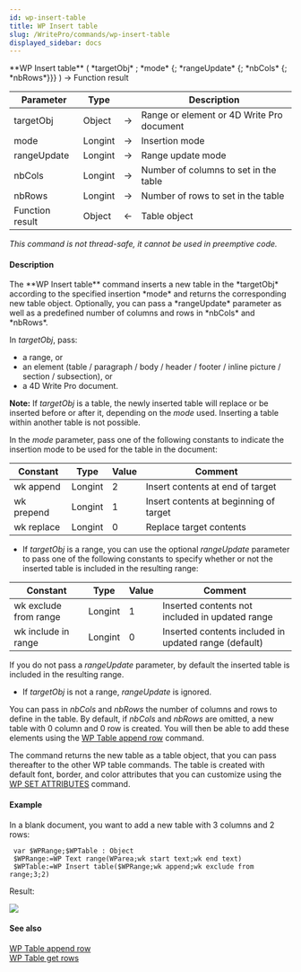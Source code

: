 ```yaml
---
id: wp-insert-table
title: WP Insert table
slug: /WritePro/commands/wp-insert-table
displayed_sidebar: docs
---
```


<!--REF #_command_.WP Insert table.Syntax-->**WP Insert table** ( *targetObj* ; *mode* {; *rangeUpdate* {; *nbCols* {; *nbRows*}}} ) -> Function result<!-- END REF-->
<!--REF #_command_.WP Insert table.Params-->
| Parameter | Type |  | Description |
| --- | --- | --- | --- |
| targetObj | Object | &#8594;  | Range or element or 4D Write Pro document |
| mode | Longint | &#8594;  | Insertion mode |
| rangeUpdate | Longint | &#8594;  | Range update mode |
| nbCols | Longint | &#8594;  | Number of columns to set in the table |
| nbRows | Longint | &#8594;  | Number of rows to set in the table |
| Function result | Object | &#8592; | Table object |

<!-- END REF-->

*This command is not thread-safe, it cannot be used in preemptive code.*


#### Description 

<!--REF #_command_.WP Insert table.Summary-->The **WP Insert table** command inserts a new table in the *targetObj* according to the specified insertion *mode* and returns the corresponding new table object.<!-- END REF--> Optionally, you can pass a *rangeUpdate* parameter as well as a predefined number of columns and rows in *nbCols* and *nbRows*.

In *targetObj*, pass:

* a range, or
* an element (table / paragraph / body / header / footer / inline picture / section / subsection), or
* a 4D Write Pro document.

**Note:** If *targetObj* is a table, the newly inserted table will replace or be inserted before or after it, depending on the *mode* used. Inserting a table within another table is not possible.

In the *mode* parameter, pass one of the following constants to indicate the insertion mode to be used for the table in the document:

| Constant   | Type    | Value | Comment                                |
| ---------- | ------- | ----- | -------------------------------------- |
| wk append  | Longint | 2     | Insert contents at end of target       |
| wk prepend | Longint | 1     | Insert contents at beginning of target |
| wk replace | Longint | 0     | Replace target contents                |

* If *targetObj* is a range, you can use the optional *rangeUpdate* parameter to pass one of the following constants to specify whether or not the inserted table is included in the resulting range:  
    
| Constant              | Type    | Value | Comment                                               |  
| --------------------- | ------- | ----- | ----------------------------------------------------- |  
| wk exclude from range | Longint | 1     | Inserted contents not included in updated range       |  
| wk include in range   | Longint | 0     | Inserted contents included in updated range (default) |  
    
If you do not pass a *rangeUpdate* parameter, by default the inserted table is included in the resulting range.
* If *targetObj* is not a range, *rangeUpdate* is ignored.

You can pass in *nbCols* and *nbRows* the number of columns and rows to define in the table. By default, if *nbCols* and *nbRows* are omitted, a new table with 0 column and 0 row is created. You will then be able to add these elements using the [WP Table append row](wp-table-append-row.md) command.

The command returns the new table as a table object, that you can pass thereafter to the other WP table commands. The table is created with default font, border, and color attributes that you can customize using the [WP SET ATTRIBUTES](wp-set-attributes.md) command.

#### Example 

In a blank document, you want to add a new table with 3 columns and 2 rows:

```4d
 var $WPRange;$WPTable : Object
 $WPRange:=WP Text range(WParea;wk start text;wk end text)
 $WPTable:=WP Insert table($WPRange;wk append;wk exclude from range;3;2)
```

Result:

![](../../assets/en/WritePro/commands/pict3306926.en.png)

#### See also 

[WP Table append row](wp-table-append-row.md)  
[WP Table get rows](wp-table-get-rows.md)  